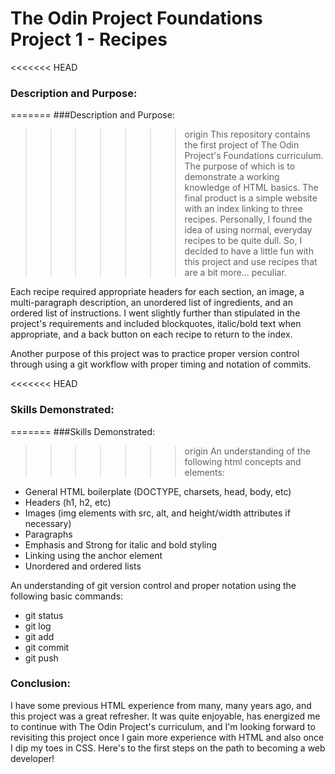 # The Odin Project Foundations Project 1 - Recipes
<<<<<<< HEAD
### Description and Purpose:
=======
###Description and Purpose:
>>>>>>> origin
This repository contains the first project of The Odin Project's Foundations curriculum. The purpose of which is to demonstrate a working knowledge of HTML basics. The final product is a simple website with an index linking to three recipes. Personally, I found the idea of using normal, everyday recipes to be quite dull. So, I decided to have a little fun with this project and use recipes that are a bit more... peculiar.

Each recipe required appropriate headers for each section, an image, a multi-paragraph description, an unordered list of ingredients, and an ordered list of instructions. I went slightly further than stipulated in the project's requirements and included blockquotes, italic/bold text when appropriate, and a back button on each recipe to return to the index.

Another purpose of this project was to practice proper version control through using a git workflow with proper timing and notation of commits.

<<<<<<< HEAD
### Skills Demonstrated:
=======
###Skills Demonstrated:
>>>>>>> origin
An understanding of the following html concepts and elements:
- General HTML boilerplate (DOCTYPE, charsets, head, body, etc)
- Headers (h1, h2, etc)
- Images (img elements with src, alt, and height/width attributes if necessary)
- Paragraphs
- Emphasis and Strong for italic and bold styling
- Linking using the anchor element
- Unordered and ordered lists

An understanding of git version control and proper notation using the following basic commands:
- git status
- git log
- git add
- git commit
- git push

### Conclusion:
I have some previous HTML experience from many, many years ago, and this project was a great refresher. It was quite enjoyable, has energized me to continue with The Odin Project's curriculum, and I'm looking forward to revisiting this project once I gain more experience with HTML and also once I dip my toes in CSS. Here's to the first steps on the path to becoming a web developer!

